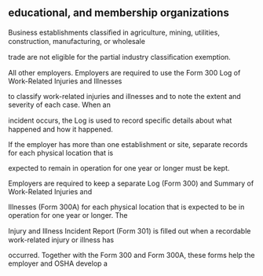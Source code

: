 ## educational, and membership organizations

Business establishments classiﬁed in agriculture, mining, utilities, construction, manufacturing, or wholesale

trade are not eligible for the partial industry classiﬁcation exemption.

All other employers. Employers are required to use the Form 300 Log of Work-Related Injuries and Illnesses

to classify work-related injuries and illnesses and to note the extent and severity of each case. When an

incident occurs, the Log is used to record speciﬁc details about what happened and how it happened.

If the employer has more than one establishment or site, separate records for each physical location that is

expected to remain in operation for one year or longer must be kept.

Employers are required to keep a separate Log (Form 300) and Summary of Work-Related Injuries and

Illnesses (Form 300A) for each physical location that is expected to be in operation for one year or longer. The

Injury and Illness Incident Report (Form 301) is ﬁlled out when a recordable work-related injury or illness has

occurred. Together with the Form 300 and Form 300A, these forms help the employer and OSHA develop a